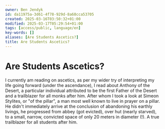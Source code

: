 ```yaml
---
owner: Ben Jendyk
id: da11975a-3d61-4f78-929d-8a68cca53705
created: 2025-03-16T03:50:32+01:00
modified: 2025-03-17T05:29:54+01:00
tags: [access/public, language/en]
key-words: []
aliases: [Are Students Ascetics?]
title: Are Students Ascetics?
---
```


# Are Students Ascetics?

I currently am reading on ascetics, as per my wider try of interpreting my life going forward (under the ascendance), I read about Anthony of the Desert, a particular individual attributed to be the first Father of the Desert and a trailblazer for all monks after him. After whom I took a look at Simeon Stylites, or "of the pillar", a man most well known to live in prayer on a pillar. He didn't immediately arrive at the conclusion of abandoning his earthly livings, he progressed from abbey (got evicted), over hut (nearly starved), to a small, narrow, convicted space of only 20 meters in diameter (!). A true trailblazer for all students after him.
